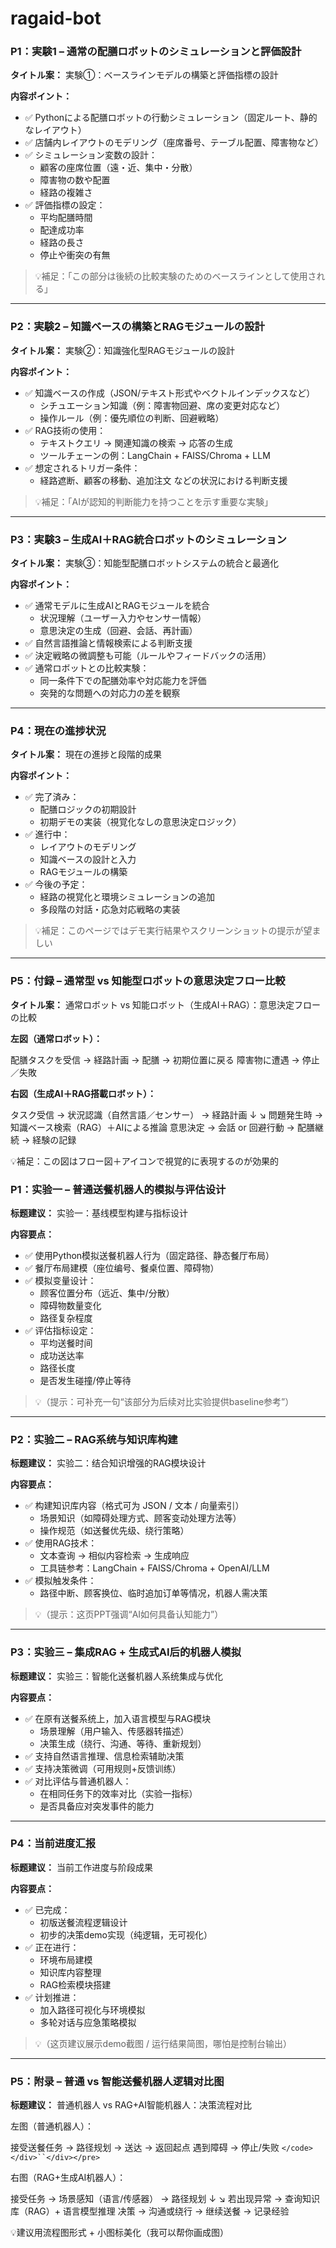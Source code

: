 # ragaid-bot

### **P1：実験1 – 通常の配膳ロボットのシミュレーションと評価設計**

**タイトル案：** 実験①：ベースラインモデルの構築と評価指標の設計

**内容ポイント：**

* ✅ Pythonによる配膳ロボットの行動シミュレーション（固定ルート、静的なレイアウト）
* ✅ 店舗内レイアウトのモデリング（座席番号、テーブル配置、障害物など）
* ✅ シミュレーション変数の設計：
  * 顧客の座席位置（遠・近、集中・分散）
  * 障害物の数や配置
  * 経路の複雑さ
* ✅ 評価指標の設定：
  * 平均配膳時間
  * 配達成功率
  * 経路の長さ
  * 停止や衝突の有無

> 💡補足：「この部分は後続の比較実験のためのベースラインとして使用される」

---

### **P2：実験2 – 知識ベースの構築とRAGモジュールの設計**

**タイトル案：** 実験②：知識強化型RAGモジュールの設計

**内容ポイント：**

* ✅ 知識ベースの作成（JSON/テキスト形式やベクトルインデックスなど）
  * シチュエーション知識（例：障害物回避、席の変更対応など）
  * 操作ルール（例：優先順位の判断、回避戦略）
* ✅ RAG技術の使用：
  * テキストクエリ → 関連知識の検索 → 応答の生成
  * ツールチェーンの例：LangChain + FAISS/Chroma + LLM
* ✅ 想定されるトリガー条件：
  * 経路遮断、顧客の移動、追加注文 などの状況における判断支援

> 💡補足：「AIが認知的判断能力を持つことを示す重要な実験」

---

### **P3：実験3 – 生成AI＋RAG統合ロボットのシミュレーション**

**タイトル案：** 実験③：知能型配膳ロボットシステムの統合と最適化

**内容ポイント：**

* ✅ 通常モデルに生成AIとRAGモジュールを統合
  * 状況理解（ユーザー入力やセンサー情報）
  * 意思決定の生成（回避、会話、再計画）
* ✅ 自然言語推論と情報検索による判断支援
* ✅ 決定戦略の微調整も可能（ルールやフィードバックの活用）
* ✅ 通常ロボットとの比較実験：
  * 同一条件下での配膳効率や対応能力を評価
  * 突発的な問題への対応力の差を観察

---

### **P4：現在の進捗状況**

**タイトル案：** 現在の進捗と段階的成果

**内容ポイント：**

* ✅ 完了済み：
  * 配膳ロジックの初期設計
  * 初期デモの実装（視覚化なしの意思決定ロジック）
* ✅ 進行中：
  * レイアウトのモデリング
  * 知識ベースの設計と入力
  * RAGモジュールの構築
* ✅ 今後の予定：
  * 経路の視覚化と環境シミュレーションの追加
  * 多段階の対話・応急対応戦略の実装

> 💡補足：このページではデモ実行結果やスクリーンショットの提示が望ましい

---

### **P5：付録 – 通常型 vs 知能型ロボットの意思決定フロー比較**

**タイトル案：** 通常ロボット vs 知能ロボット（生成AI＋RAG）：意思決定フローの比較

**左図（通常ロボット）：**

配膳タスクを受信 → 経路計画 → 配膳 → 初期位置に戻る
障害物に遭遇 → 停止／失敗

**右図（生成AI＋RAG搭載ロボット）：**

タスク受信 → 状況認識（自然言語／センサー） → 経路計画
↓            ↘ 問題発生時 → 知識ベース検索（RAG）＋AIによる推論
意思決定 → 会話 or 回避行動 → 配膳継続 → 経験の記録

💡補足：この図はフロー図＋アイコンで視覚的に表現するのが効果的

### **P1：实验一 – 普通送餐机器人的模拟与评估设计**

**标题建议：** 实验一：基线模型构建与指标设计

**内容要点：**

* ✅ 使用Python模拟送餐机器人行为（固定路径、静态餐厅布局）
* ✅ 餐厅布局建模（座位编号、餐桌位置、障碍物）
* ✅ 模拟变量设计：
  * 顾客位置分布（远近、集中/分散）
  * 障碍物数量变化
  * 路径复杂程度
* ✅ 评估指标设定：
  * 平均送餐时间
  * 成功送达率
  * 路径长度
  * 是否发生碰撞/停止等待

> 💡（提示：可补充一句“该部分为后续对比实验提供baseline参考”）

---

### **P2：实验二 – RAG系统与知识库构建**

**标题建议：** 实验二：结合知识增强的RAG模块设计

**内容要点：**

* ✅ 构建知识库内容（格式可为 JSON / 文本 / 向量索引）
  * 场景知识（如障碍处理方式、顾客变动处理方法等）
  * 操作规范（如送餐优先级、绕行策略）
* ✅ 使用RAG技术：
  * 文本查询 -> 相似内容检索 -> 生成响应
  * 工具链参考：LangChain + FAISS/Chroma + OpenAI/LLM
* ✅ 模拟触发条件：
  * 路径中断、顾客换位、临时追加订单等情况，机器人需决策

> 💡（提示：这页PPT强调“AI如何具备认知能力”）

---

### **P3：实验三 – 集成RAG + 生成式AI后的机器人模拟**

**标题建议：** 实验三：智能化送餐机器人系统集成与优化

**内容要点：**

* ✅ 在原有送餐系统上，加入语言模型与RAG模块
  * 场景理解（用户输入、传感器转描述）
  * 决策生成（绕行、沟通、等待、重新规划）
* ✅ 支持自然语言推理、信息检索辅助决策
* ✅ 支持决策微调（可用规则+反馈训练）
* ✅ 对比评估与普通机器人：
  * 在相同任务下的效率对比（实验一指标）
  * 是否具备应对突发事件的能力

---

### **P4：当前进度汇报**

**标题建议：** 当前工作进度与阶段成果

**内容要点：**

* ✅ 已完成：
  * 初版送餐流程逻辑设计
  * 初步的决策demo实现（纯逻辑，无可视化）
* ✅ 正在进行：
  * 环境布局建模
  * 知识库内容整理
  * RAG检索模块搭建
* ✅ 计划推进：
  * 加入路径可视化与环境模拟
  * 多轮对话与应急策略模拟

> 💡（这页建议展示demo截图 / 运行结果简图，哪怕是控制台输出）

---

### **P5：附录 – 普通 vs 智能送餐机器人逻辑对比图**

**标题建议：** 普通机器人 vs RAG+AI智能机器人：决策流程对比

左图（普通机器人）：

接受送餐任务 → 路径规划 → 送达 → 返回起点
遇到障碍 → 停止/失败
`</code></div>``</div></pre>`

右图（RAG+生成AI机器人）：

接受任务 → 场景感知（语言/传感器） → 路径规划
↓            ↘ 若出现异常 → 查询知识库（RAG）+ 语言模型推理
决策 → 沟通或绕行 → 继续送餐 → 记录经验

💡建议用流程图形式 + 小图标美化（我可以帮你画成图）
